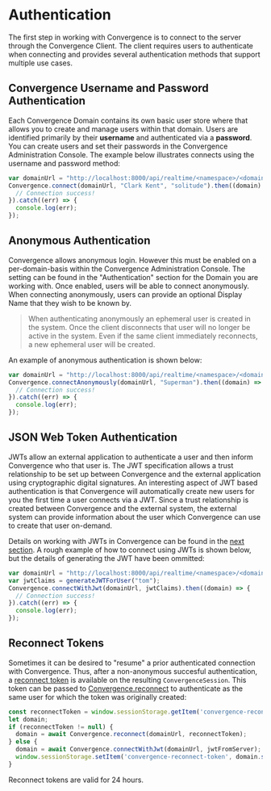 # Authentication

The first step in working with Convergence is to connect to the server through the Convergence Client.  The client requires users to authenticate when connecting and provides several authentication methods that support multiple use cases.

## Convergence Username and Password Authentication
Each Convergence Domain contains its own basic user store where that allows you to create and manage users within that domain.  Users are identified primarily by their **username** and authenticated via a **password**.  You can create users and set their passwords in the Convergence Administration Console.  The example below illustrates connects using the username and password method:

```js
var domainUrl = "http://localhost:8000/api/realtime/<namespace>/<domain>";
Convergence.connect(domainUrl, "Clark Kent", "solitude").then((domain) => {
  // Connection success!
}).catch((err) => {
  console.log(err);
});
```

## Anonymous Authentication
Convergence allows anonymous login.  However this must be enabled on a per-domain-basis within the Convergence Administration Console.  The setting can be found in the "Authentication" section for the Domain you are working with.  Once enabled, users will be able to connect anonymously.  When connecting anonymously, users can provide an optional Display Name that they wish to be known by.  

> When authenticating anonymously an ephemeral user is created in the system.  Once the client disconnects that user will no longer be active in the system.  Even if the same client immediately reconnects, a new ephemeral user will be created.

An example of anonymous authentication is shown below:

```js
var domainUrl = "http://localhost:8000/api/realtime/<namespace>/<domain>";
Convergence.connectAnonymously(domainUrl, "Superman").then((domain) => {
  // Connection success!
}).catch((err) => {
  console.log(err);
});
```

## JSON Web Token Authentication
JWTs allow an external application to authenticate a user and then inform Convergence who that user is. The JWT specification allows a trust relationship to be set up between Convergence and the external application using cryptographic digital signatures. An interesting aspect of JWT based authentication is that Convergence will automatically create new users for you the first time a user connects via a JWT.  Since a trust relationship is created between Convergence and the external system, the external system can provide information about the user which Convergence can use to create that user on-demand.  

Details on working with JWTs in Convergence can be found in the [next section](json-web-tokens.md). A rough example of how to connect using JWTs is shown below, but the details of generating the JWT have been ommitted:

```js
var domainUrl = "http://localhost:8000/api/realtime/<namespace>/<domain>";
var jwtClaims = generateJWTForUser("tom");
Convergence.connectWithJwt(domainUrl, jwtClaims).then((domain) => {
  // Connection success!
}).catch((err) => {
  console.log(err);
});
```

## Reconnect Tokens
Sometimes it can be desired to "resume" a prior authenticated connection with Convergence.  Thus, after a non-anonymous succesful authentication, a [reconnect token](https://docs.convergence.io/js-api/classes/users_and_identity.convergencesession.html#reconnecttoken) is available on the resulting `ConvergenceSession`.  This token can be passed to [Convergence.reconnect](https://docs.convergence.io/js-api/classes/convergence.html#reconnect) to authenticate as the same user for which the token was originally created:

```js
const reconnectToken = window.sessionStorage.getItem('convergence-reconnect-token');
let domain;
if (reconnectToken != null) {
  domain = await Convergence.reconnect(domainUrl, reconnectToken);
} else {
  domain = await Convergence.connectWithJwt(domainUrl, jwtFromServer);
  window.sessionStorage.setItem('convergence-reconnect-token', domain.session().reconnectToken());
}
```

Reconnect tokens are valid for 24 hours.
